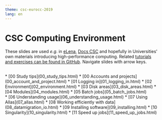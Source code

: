 ```yaml
---
theme: csc-eurocc-2019
lang: en
---
```


# CSC Computing Environment

These slides are used _e.g_. in [eLena](https://e-learn.csc.fi/),
[Docs CSC](https://docs.csc.fi/) and hopefully in Universities'
own materials introducing high-performance computing. Related
[tutorials and exercises can be found in GitHub](https://csc-training.github.io/csc-env-eff/).
Navigate slides with arrow keys.

<br>
<div class="column">  
* [00 Study tips](00_study_tips.html)
* [00 Accounts and projects](00_account_and_project.html)
* [01 Logging in](01_logging_in.html)
* [02 Environment](02_environment.html)
* [03 Disk areas](03_disk_areas.html)
* [04 Modules](04_modules.html)
* [05 Batch jobs](05_batch_jobs.html)
</div>
<div class="column">  
* [06 Understanding usage](06_understanding_usage.html)
* [07 Using Allas](07_allas.html)
* [08 Working efficiently with data](08_datamigration_io.html)
* [09 Installing software](09_installing.html)
* [10 Singularity](10_singularity.html)
* [11 Speed up jobs](11_speed_up_jobs.html)
</div>
